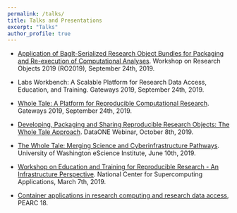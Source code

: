 ```yaml
---
permalink: /talks/
title: Talks and Presentations
excerpt: "Talks"
author_profile: true
---
```


* [Application of BagIt-Serialized Research Object Bundles for Packaging and Re-execution of Computational Analyses](https://docs.google.com/presentation/d/1SK6hwlapoQUxNqCXe6SaBazHB8c8pCbudPZnFyFZubs/edit). Workshop on Research Objects 2019 (RO2019), September 24th, 2019.

* Labs Workbench: A Scalable Platform for Research Data Access, Education, and Training. Gateways 2019, September 24th, 2019.

* [Whole Tale: A Platform for Reproducible Computational Research](https://docs.google.com/presentation/d/1ha2OmlqFO89VpLlguVMUgD0EUX9maBTyGM7Xn3JgALQ/edit). Gateways 2019, September 24th, 2019.

* [Developing, Packaging and Sharing Reproducible Research Objects: The Whole Tale Approach](https://www.dataone.org/webinars/developing-packaging-and-sharing-reproducible-research-objects-whole-tale-approach/). DataONE Webinar, October 8th, 2019.

* [The Whole Tale: Merging Science and Cyberinfrastructure Pathways](https://go.illinois.edu/wholetale-uw-escience). University of Washington eScience Institute, June 10th, 2019.

* [Workshop on Education and Training for Reproducible Research - An Infrastructure Perspective](https://wholetale.org/2019/02/22/education-workshop.html). National Center for Supercomputing Applications, March 7th, 2019.

* [Container applications in research computing and research data access](https://pearc18.conference-program.com/?page_id=10&id=pan109&sess=sess155), PEARC 18.
